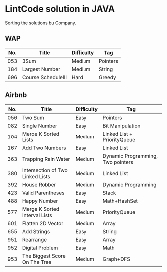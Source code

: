 # LintCode solution in JAVA
Sorting the solutions bu Company.
## WAP
No.|Title|Difficulty|Tag
---|-----|----------|---
053|3Sum|Medium|Pointers
184|Largest Number|Medium|String
696|Course ScheduleIII|Hard|Greedy

## Airbnb
No.|Title|Difficulty|Tag  
---|-----|----------|---
056|Two Sum|Easy|Pointers
082|Single Number|Easy|Bit Manipulation
104|Merge K Sorted Lists|Medium|Linked List + PriorityQueue
167|Add Two Numbers|Easy|Linked List
363|Trapping Rain Water|Medium|Dynamic Programming, Two pointers
380|Intersection of Two Linked Lists|Medium|Linked List
392|House Robber|Medium|Dynamic Programming
423|Valid Parentheses|Easy|Stack
488|Happy Number|Easy|Math+HashSet
577|Merge K Sorted Interval Lists|Medium|PriorityQueue
601|Flatten 2D Vector|Medium|Array
655|Add Strings|Easy|String
951|Rearrange|Easy|Array
952|Digital Problem|Easy|Math
953|The Biggest Score On The Tree|Medium|Graph+DFS
